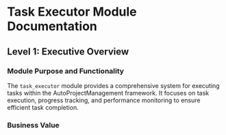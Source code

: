# Task Executor Module Documentation

## Level 1: Executive Overview

### Module Purpose and Functionality
The `task_executor` module provides a comprehensive system for executing tasks within the AutoProjectManagement framework. It focuses on task execution, progress tracking, and performance monitoring to ensure efficient task completion.

### Business Value
